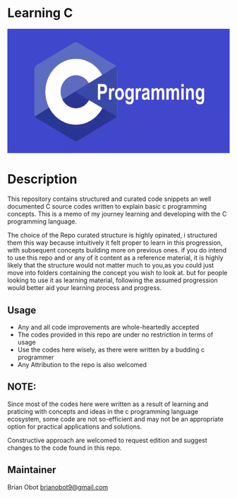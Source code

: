 # Learning C

<img src="c-programming.cms" width="100%" height="70%">

# Description
This repository contains structured and curated code snippets an well documented C source codes written to explain basic c programming concepts. This is a memo of my journey learning and developing with the C programming language.

The choice of the Repo curated structure is highly opinated, i structured them this way because intuitively it felt proper to learn in this progression, with subsequent concepts building more on previous ones. if you do intend to use this repo and or any of it content as a reference material, it is highly likely that the structure would not matter much to you,as you could just move into folders containing the concept you wish to look at. but for people looking to use it as learning material, following the assumed progression would better aid your learning process and progress. 

## Usage
- Any and all code improvements are whole-heartedly accepted
- The codes provided in this repo are under no restriction in terms of usage
- Use the codes here wisely, as there were written by a budding c programmer
- Any Attribution to the repo is also welcomed

## NOTE:
Since most of the codes here were written as a result of learning and praticing with concepts and ideas in the c programming language ecosystem, some code are not so-efficient and may not be an appropriate option for practical applications and solutions.

Constructive approach are welcomed to request edition and suggest changes to the code found in this repo. 

## Maintainer
Brian Obot <brianobot9@gmail.com>

